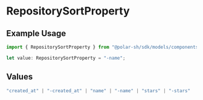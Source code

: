 # RepositorySortProperty

## Example Usage

```typescript
import { RepositorySortProperty } from "@polar-sh/sdk/models/components";

let value: RepositorySortProperty = "-name";
```

## Values

```typescript
"created_at" | "-created_at" | "name" | "-name" | "stars" | "-stars"
```